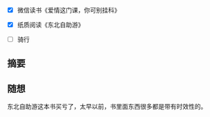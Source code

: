 - [x] 微信读书《爱情这门课，你可别挂科》
- [x] 纸质阅读《东北自助游》
- [ ] 骑行


## 摘要


## 随想
东北自助游这本书买亏了，太早以前，书里面东西很多都是带有时效性的。